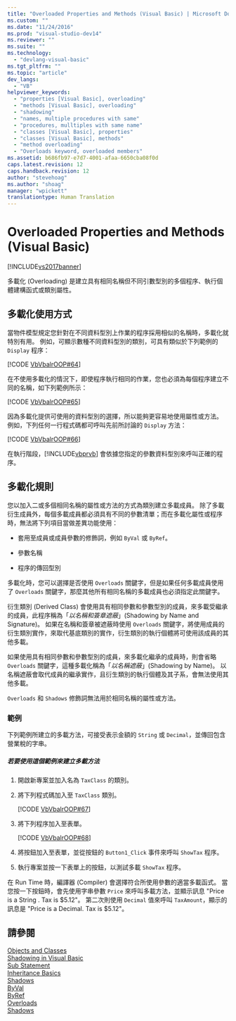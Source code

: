 ```yaml
---
title: "Overloaded Properties and Methods (Visual Basic) | Microsoft Docs"
ms.custom: ""
ms.date: "11/24/2016"
ms.prod: "visual-studio-dev14"
ms.reviewer: ""
ms.suite: ""
ms.technology: 
  - "devlang-visual-basic"
ms.tgt_pltfrm: ""
ms.topic: "article"
dev_langs: 
  - "VB"
helpviewer_keywords: 
  - "properties [Visual Basic], overloading"
  - "methods [Visual Basic], overloading"
  - "shadowing"
  - "names, multiple procedures with same"
  - "procedures, mulltiples with same name"
  - "classes [Visual Basic], properties"
  - "classes [Visual Basic], methods"
  - "method overloading"
  - "Overloads keyword, overloaded members"
ms.assetid: b686fb97-e7d7-4001-afaa-6650cba08f0d
caps.latest.revision: 12
caps.handback.revision: 12
author: "stevehoag"
ms.author: "shoag"
manager: "wpickett"
translationtype: Human Translation
---
```

# Overloaded Properties and Methods (Visual Basic)
[!INCLUDE[vs2017banner](../../../../csharp/includes/vs2017banner.md)]

多載化 \(Overloading\) 是建立具有相同名稱但不同引數型別的多個程序、執行個體建構函式或類別屬性。  
  
## 多載化使用方式  
 當物件模型規定您針對在不同資料型別上作業的程序採用相似的名稱時，多載化就特別有用。  例如，可顯示數種不同資料型別的類別，可具有類似於下列範例的 `Display` 程序：  
  
 [!CODE [VbVbalrOOP#64](../CodeSnippet/VS_Snippets_VBCSharp/VbVbalrOOP#64)]  
  
 在不使用多載化的情況下，即使程序執行相同的作業，您也必須為每個程序建立不同的名稱，如下列範例所示：  
  
 [!CODE [VbVbalrOOP#65](../CodeSnippet/VS_Snippets_VBCSharp/VbVbalrOOP#65)]  
  
 因為多載化提供可使用的資料型別的選擇，所以能夠更容易地使用屬性或方法。  例如，下列任何一行程式碼都可呼叫先前所討論的 `Display` 方法：  
  
 [!CODE [VbVbalrOOP#66](../CodeSnippet/VS_Snippets_VBCSharp/VbVbalrOOP#66)]  
  
 在執行階段，[!INCLUDE[vbprvb](../../../../csharp/programming-guide/concepts/linq/includes/vbprvb_md.md)] 會依據您指定的參數資料型別來呼叫正確的程序。  
  
## 多載化規則  
 您以加入二或多個相同名稱的屬性或方法的方式為類別建立多載成員。  除了多載衍生成員外，每個多載成員都必須具有不同的參數清單；而在多載化屬性或程序時，無法將下列項目當做差異功能使用：  
  
-   套用至成員或成員參數的修飾詞，例如 `ByVal` 或 `ByRef`。  
  
-   參數名稱  
  
-   程序的傳回型別  
  
 多載化時，您可以選擇是否使用 `Overloads` 關鍵字，但是如果任何多載成員使用了 `Overloads` 關鍵字，那麼其他所有相同名稱的多載成員也必須指定此關鍵字。  
  
 衍生類別 \(Derived Class\) 會使用具有相同參數和參數型別的成員，來多載受繼承的成員，此程序稱為「*以名稱和簽章遮蔽*」\(Shadowing by Name and Signature\)。  如果在名稱和簽章被遮蔽時使用 `Overloads` 關鍵字，將使用成員的衍生類別實作，來取代基底類別的實作，衍生類別的執行個體將可使用該成員的其他多載。  
  
 如果使用具有相同參數和參數型別的成員，來多載化繼承的成員時，則會省略 `Overloads` 關鍵字，這種多載化稱為「*以名稱遮蔽*」\(Shadowing by Name\)。  以名稱遮蔽會取代成員的繼承實作，且衍生類別的執行個體及其子系，會無法使用其他多載。  
  
 `Overloads` 和 `Shadows` 修飾詞無法用於相同名稱的屬性或方法。  
  
### 範例  
 下列範例所建立的多載方法，可接受表示金額的 `String` 或 `Decimal`，並傳回包含營業稅的字串。  
  
##### 若要使用這個範例來建立多載方法  
  
1.  開啟新專案並加入名為 `TaxClass` 的類別。  
  
2.  將下列程式碼加入至 `TaxClass` 類別。  
  
     [!CODE [VbVbalrOOP#67](../CodeSnippet/VS_Snippets_VBCSharp/VbVbalrOOP#67)]  
  
3.  將下列程序加入至表單。  
  
     [!CODE [VbVbalrOOP#68](../CodeSnippet/VS_Snippets_VBCSharp/VbVbalrOOP#68)]  
  
4.  將按鈕加入至表單，並從按鈕的 `Button1_Click` 事件來呼叫 `ShowTax` 程序。  
  
5.  執行專案並按一下表單上的按鈕，以測試多載 `ShowTax` 程序。  
  
 在 Run Time 時，編譯器 \(Compiler\) 會選擇符合所使用參數的適當多載函式。  當您按一下按鈕時，會先使用字串參數 `Price` 來呼叫多載方法，並顯示訊息 "Price is a String .  Tax is $5.12"。  第二次則使用 `Decimal` 值來呼叫 `TaxAmount`，顯示的訊息是 "Price is a Decimal.  Tax is $5.12"。  
  
## 請參閱  
 [Objects and Classes](../../../../visual-basic/programming-guide/language-features/objects-and-classes/index.md)   
 [Shadowing in Visual Basic](../../../../visual-basic/programming-guide/language-features/declared-elements/shadowing.md)   
 [Sub Statement](../../../../visual-basic/language-reference/statements/sub-statement.md)   
 [Inheritance Basics](../../../../visual-basic/programming-guide/language-features/objects-and-classes/inheritance-basics.md)   
 [Shadows](../../../../visual-basic/language-reference/modifiers/shadows.md)   
 [ByVal](../../../../visual-basic/language-reference/modifiers/byval.md)   
 [ByRef](../../../../visual-basic/language-reference/modifiers/byref.md)   
 [Overloads](../../../../visual-basic/language-reference/modifiers/overloads.md)   
 [Shadows](../../../../visual-basic/language-reference/modifiers/shadows.md)